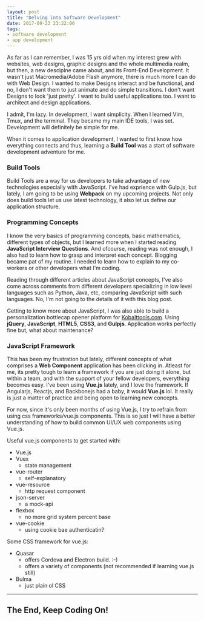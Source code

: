 ```yaml
---
layout: post
title: "Delving into Software Development"
date: 2017-09-23 23:22:00
tags:
- software development
- app development
---
```


As far as I can remember, I was 15 yrs old when my interest grew with websites, web designs, graphic designs and the whole multimedia realm, but then, a new desciplne came about, and its Front-End Development. It wasn't just Macromedia/Adobe Flash anymore, there is much more I can do with Web Design. I wanted to make Designs interact and be functional, and no, I don't want them to just animate and do simple transitions.
I don't want Designs to look 'just pretty'. I want to build useful applications too. I want to architect and design applications.

I admit, I'm lazy. In development, I want simplicity. When I learned Vim, Tmux, and the terminal. They became my main IDE tools, I was set. Development will definitely be simple for me.

When it comes to application development, I wanted to first know how everything connects and thus, learning a **Build Tool** was a start of software development adventure for me.

### Build Tools 

Build Tools are a way for us developers to take advantage of new technologies especially with JavaScript. I've had exprience with Gulp.js, but lately, I am going to be using **Webpack** on my upcoming projects. Not only does build tools let us use latest technology, it also let us define our application structure.

### Programming Concepts

I know the very basics of programming concepts, basic mathematics, different types of objects, but I learned more when I started reading **JavaScript Interview Questions**. And ofcourse, reading was not enough, I also had to learn how to grasp and interpret each concept. Blogging became pat of my routine. I needed to learn how to explain to my co-workers or other developers what I'm coding.

Reading through different articles about JavaScript concepts, I've also come across comments from different developers specializing in low level languages such as Python, Java, etc, comparing JavaScript with such languages. No, I'm not going to the details of it with this blog post.

Getting to know more about JavaScript, I was also able to build a personalization bottlecap opener platform for [Kobalttools.com](https://www.kobalttools.com/personalized-products/personalized-bottle-cap-opener#monogram). Using **jQuery**, **JavaScript**, **HTML5**, **CSS3**, and **Gulpjs**. Application works perfectly fine but, what about maintenance?

### JavaScript Framework

This has been my frustration but lately, different concepts of what comprises a **Web Component** application has been clicking in. Atleast for me, its pretty tough to learn a framework if you are just doing it alone, but within a team, and with the support of your fellow developers, everything becomes easy. I've been using **Vue.js** lately, and I love the framework. If Angularjs, Reactjs, and Backbonejs had a baby, it would **Vue.js** lol. It really is just a matter of practice and being open to learning new concepts.

For now, since it's only been months of using Vue.js, I try to refrain from using css frameworks/vue.js components. This is so just I will have a better understanding of how to build common UI/UX web components using Vue.js.

Useful vue.js components to get started with:

- Vue.js
- Vuex
  - state management
- vue-router
  - self-explanatory
- vue-resource
  - http request component
- json-server
  - a mock-api
- flexbox
  - no more grid system percent base
- vue-cookie
  - using cookie bae authenticatin?

Some CSS framework for vue.js:

- Quasar
  - offers Cordova and Electron build. :-)
  - offers a variety of components (not recommended if learning vue.js still)
- Bulma
  - just plain ol CSS

-----

## The End, Keep Coding On!
